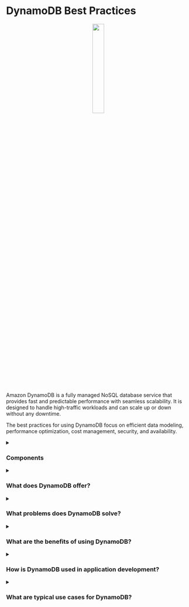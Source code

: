 # DynamoDB Best Practices

<div align="center">
  <img src="https://static-00.iconduck.com/assets.00/aws-dynamodb-icon-227x256-8rljy0a9.png" width="25%">
</div>
<br/>

Amazon DynamoDB is a fully managed NoSQL database service that provides fast and predictable performance with seamless scalability. It is designed to handle high-traffic workloads and can scale up or down without any downtime.

The best practices for using DynamoDB focus on efficient data modeling, performance optimization, cost management, security, and availability.

<details><summary><h3>Components</h3></summary>

#### Efficient Data Modeling

<div align="center">
  <img src="https://cdn-icons-png.flaticon.com/512/3124/3124850.png" width="25%">
</div>

Efficient data modeling in DynamoDB involves designing your tables to support your application's query patterns. Key considerations include choosing the right primary key, using secondary indexes for additional query flexibility, and denormalizing data to minimize read operations.

#### Performance Optimization

<div align="center">
  <img src="https://cdn-icons-png.flaticon.com/512/9732/9732828.png" width="25%">
</div>

Performance optimization focuses on using the right partition keys to ensure even data distribution and minimize hot partitions. It's also important to use the appropriate read and write capacity modes, leverage DynamoDB Streams for real-time updates, and enable Auto Scaling to adjust capacity as needed. Millions of requests per second, trillions of row, 100s of TB of storage. Fast and consistent in performance

#### Cost Management

<div align="center">
  <img src="http://cdn-icons-png.flaticon.com/512/6745/6745218.png" width="25%">
</div>

Cost management in DynamoDB involves selecting the right pricing model (on-demand or provisioned), monitoring usage with AWS Cost Explorer, using DynamoDB Accelerator (DAX) for read-intensive workloads, and applying TTL (Time to Live) to automatically delete expired items and reduce storage costs.

#### Security

<div align="center">
  <img src="https://cdn-icons-png.flaticon.com/512/4744/4744315.png" width="25%">
</div>

Security best practices include using AWS Identity and Access Management (IAM) to control access to DynamoDB resources, enabling encryption at rest and in transit, implementing fine-grained access control with IAM policies, and regularly auditing your security configuration with AWS Security Hub.

#### Availability

<div align="center">
  <img src="https://cdn-icons-png.flaticon.com/512/9614/9614483.png" width="25%">
</div>

Ensuring high availability involves designing your tables with fault-tolerant partition keys, enabling global tables for cross-region replication, using DynamoDB's backup and restore features for data protection, and monitoring your tables with Amazon CloudWatch to quickly detect and respond to issues. Fully Managed Highly avaiable with replication across 3 AZ

</details>

<details><summary><h3>What does DynamoDB offer?</h3></summary>

<div align="center">
  <img src="https://cdn-icons-png.flaticon.com/512/15438/15438480.png" width="25%">
</div>

DynamoDB offers a fully managed, serverless database experience with built-in security, backup, restore, and in-memory caching for internet-scale applications. It supports both key-value and document data models and provides flexible querying capabilities with secondary indexes.

</details>

<details><summary><h3>What problems does DynamoDB solve?</h3></summary>

<div align="center">
  <img src="https://cdn-icons-png.flaticon.com/512/4133/4133589.png" width="25%">
</div>  
  
DynamoDB addresses several challenges in managing high-performance, scalable databases, including:

- Managing high throughput and low latency for applications.
- Scaling seamlessly with traffic without downtime.
- Simplifying operational management with a fully managed service.
- Providing strong security features to protect sensitive data.
- Offering robust disaster recovery with built-in backup and restore.

</details>

<details><summary><h3>What are the benefits of using DynamoDB?</h3></summary>

<div align="center">
  <img src="https://cdn-icons-png.flaticon.com/512/3588/3588592.png" width="25%">
</div>  

Some key benefits of using DynamoDB include:

- Scalability: Easily scales to handle large amounts of data and high request rates.
- Performance: Provides consistent, single-digit millisecond response times.
- Cost Efficiency: Offers flexible pricing models to manage costs effectively.
- Fully Managed: Eliminates the need for database management tasks.
- Security: Provides robust security features, including encryption and fine-grained access control.

</details>

<details><summary><h3>How is DynamoDB used in application development?</h3></summary>

<div align="center">
  <img src="https://cdn-icons-png.flaticon.com/512/1705/1705312.png" width="25%">
</div>  

In application development, DynamoDB is used for storing and retrieving data with high availability and durability. It supports real-time applications with DynamoDB Streams and can be integrated with other AWS services such as Lambda for serverless computing, S3 for data storage, and CloudWatch for monitoring.

</details>

<details><summary><h3>What are typical use cases for DynamoDB?</h3></summary>

<div align="center">
  <img src="https://cdn-icons-png.flaticon.com/512/2833/2833807.png" width="25%">
</div>  
  
Common use cases for DynamoDB include:

- E-commerce platforms: Managing product catalogs, user profiles, and shopping carts.
- Gaming applications: Handling player data, leaderboards, and game state.
- IoT applications: Storing and querying time-series data from connected devices.
- Social media platforms: Managing user interactions, content feeds, and metadata.
- Financial services: Processing transactions and maintaining account information.
- Real-time analytics: Storing and analyzing high-velocity data streams.

</details>

